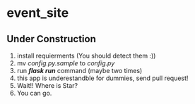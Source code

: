 # event_site
## Under Construction
1. install requierments (You should detect them :))
1. mv *config.py.sample* to *config.py*
1. run __*flask run*__ command (maybe two times)
1. this app is underestandble for dummies, send pull request!
1. Wait!! Where is Star?
1. You can go.


